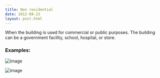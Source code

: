 ```yaml
---
title: Non residential
date: 2012-08-23
layout: post.html
---
```

When the building is used for commercial or public purposes. The building can be a government facility, school, hospital, or store.
### Examples:
![image](https://user-images.githubusercontent.com/19536044/58286156-bac9a900-7d73-11e9-9a64-341ce0045dad.png)

![image](https://user-images.githubusercontent.com/19536044/58286166-bf8e5d00-7d73-11e9-807e-e628b7f9b9b6.png)
